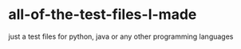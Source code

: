 # all-of-the-test-files-I-made
just a test files for python, java or any other programming languages

